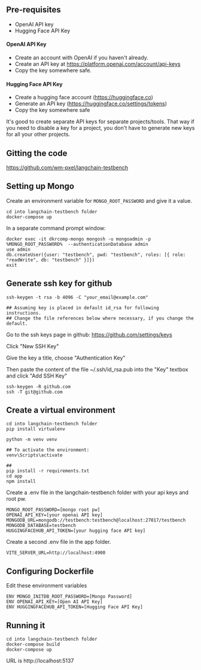 
## Pre-requisites

- OpenAI API key
- Hugging Face API Key


#### OpenAI API Key

- Create an account with OpenAI if you haven't already.
- Create an API key at https://platform.openai.com/account/api-keys
- Copy the key somewhere safe.

#### Hugging Face API Key

- Create a hugging face account (https://huggingface.co)
- Generate an API key  (https://huggingface.co/settings/tokens)
- Copy the key somewhere safe

It's good to create separate API keys for separate projects/tools. That way if you need to disable a key for a project, you don't have to generate new keys for all your other projects.

## Gitting the code

https://github.com/wm-pxel/langchain-testbench


## Setting up Mongo

Create an environment variable for `MONGO_ROOT_PASSWORD` and give it a value.

``` Launch-Mongo
cd into langchain-testbench folder
docker-compose up
```

In a separate command prompt window:

``` Create-User
docker exec -it dkrcomp-mongo mongosh -u mongoadmin -p %MONGO_ROOT_PASSWORD%  --authenticationDatabase admin
use admin
db.createUser({user: "testbench", pwd: "testbench", roles: [{ role: "readWrite", db: "testbench" }]})
exit
```


## Generate ssh key for github

```
ssh-keygen -t rsa -b 4096 -C "your_email@example.com"

## Assuming key is placed in default id_rsa for following instructions.
## Change the file references below where necessary, if you change the default.
```

Go to the ssh keys page in github: https://github.com/settings/keys

Click "New SSH Key"

Give the key a title, choose "Authentication Key"

Then paste the content of the file ~/.ssh/id_rsa.pub into the "Key" textbox and click "Add SSH Key"

``` Setup ssh
ssh-keygen -R github.com
ssh -T git@github.com
```

## Create a virtual environment

``` Install-venv
cd into langchain-testbench folder
pip install virtualenv

python -m venv venv

## To activate the environment:
venv\Scripts\activate

## 
pip install -r requirements.txt
cd app
npm install
```

Create a .env file in the langchain-testbench folder with your api keys and root pw.

```.env
MONGO_ROOT_PASSWORD=[mongo root pw]
OPENAI_API_KEY=[your openai API key]
MONGODB_URL=mongodb://testbench:testbench@localhost:27017/testbench
MONGODB_DATABASE=testbench
HUGGINGFACEHUB_API_TOKEN=[your hugging face API key]
```

Create a second .env file in the app folder.

```
VITE_SERVER_URL=http://localhost:4900
```

## Configuring Dockerfile

Edit these environment variables

```
ENV MONGO_INITDB_ROOT_PASSWORD=[Mongo Password]
ENV OPENAI_API_KEY=[Open AI API Key]
ENV HUGGINGFACEHUB_API_TOKEN=[Hugging Face API Key]
```

## Running it

```
cd into langchain-testbench folder
docker-compose build
docker-compose up
```

URL is http://localhost:5137